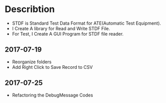 # Describtion
* STDF is Standard Test Data Format for ATE(Automatic Test Equipment). 
* I Create A library for Read and Write STDF File.
* For Test, I Create A GUI Program for STDF file reader.

## 2017-07-19
* Reorganize folders
* Add Right Click to Save Record to CSV

## 2017-07-25
* Refactoring the DebugMessage Codes
